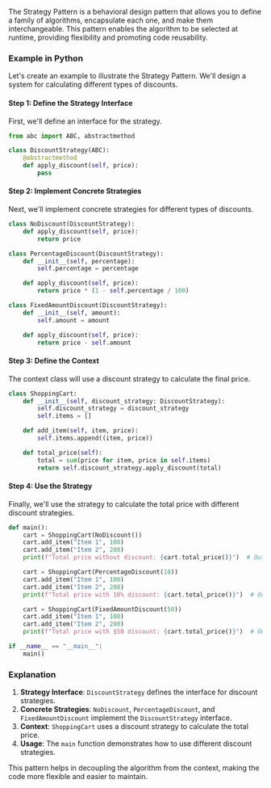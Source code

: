 The Strategy Pattern is a behavioral design pattern that allows you to define a family of algorithms, encapsulate each one, and make them interchangeable. This pattern enables the algorithm to be selected at runtime, providing flexibility and promoting code reusability.

### Example in Python

Let's create an example to illustrate the Strategy Pattern. We'll design a system for calculating different types of discounts.

#### Step 1: Define the Strategy Interface

First, we'll define an interface for the strategy.

```python
from abc import ABC, abstractmethod

class DiscountStrategy(ABC):
    @abstractmethod
    def apply_discount(self, price):
        pass
```

#### Step 2: Implement Concrete Strategies

Next, we'll implement concrete strategies for different types of discounts.

```python
class NoDiscount(DiscountStrategy):
    def apply_discount(self, price):
        return price

class PercentageDiscount(DiscountStrategy):
    def __init__(self, percentage):
        self.percentage = percentage

    def apply_discount(self, price):
        return price * (1 - self.percentage / 100)

class FixedAmountDiscount(DiscountStrategy):
    def __init__(self, amount):
        self.amount = amount

    def apply_discount(self, price):
        return price - self.amount
```

#### Step 3: Define the Context

The context class will use a discount strategy to calculate the final price.

```python
class ShoppingCart:
    def __init__(self, discount_strategy: DiscountStrategy):
        self.discount_strategy = discount_strategy
        self.items = []

    def add_item(self, item, price):
        self.items.append((item, price))

    def total_price(self):
        total = sum(price for item, price in self.items)
        return self.discount_strategy.apply_discount(total)
```

#### Step 4: Use the Strategy

Finally, we'll use the strategy to calculate the total price with different discount strategies.

```python
def main():
    cart = ShoppingCart(NoDiscount())
    cart.add_item("Item 1", 100)
    cart.add_item("Item 2", 200)
    print(f"Total price without discount: {cart.total_price()}")  # Output: 300

    cart = ShoppingCart(PercentageDiscount(10))
    cart.add_item("Item 1", 100)
    cart.add_item("Item 2", 200)
    print(f"Total price with 10% discount: {cart.total_price()}")  # Output: 270

    cart = ShoppingCart(FixedAmountDiscount(50))
    cart.add_item("Item 1", 100)
    cart.add_item("Item 2", 200)
    print(f"Total price with $50 discount: {cart.total_price()}")  # Output: 250

if __name__ == "__main__":
    main()
```

### Explanation

1. **Strategy Interface**: `DiscountStrategy` defines the interface for discount strategies.
2. **Concrete Strategies**: `NoDiscount`, `PercentageDiscount`, and `FixedAmountDiscount` implement the `DiscountStrategy` interface.
3. **Context**: `ShoppingCart` uses a discount strategy to calculate the total price.
4. **Usage**: The `main` function demonstrates how to use different discount strategies.

This pattern helps in decoupling the algorithm from the context, making the code more flexible and easier to maintain.
